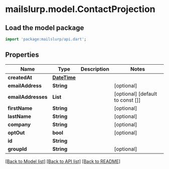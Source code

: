 # mailslurp.model.ContactProjection

## Load the model package
```dart
import 'package:mailslurp/api.dart';
```

## Properties
Name | Type | Description | Notes
------------ | ------------- | ------------- | -------------
**createdAt** | [**DateTime**](DateTime) |  | 
**emailAddress** | **String** |  | [optional] 
**emailAddresses** | **List<String>** |  | [optional] [default to const []]
**firstName** | **String** |  | [optional] 
**lastName** | **String** |  | [optional] 
**company** | **String** |  | [optional] 
**optOut** | **bool** |  | [optional] 
**id** | **String** |  | 
**groupId** | **String** |  | [optional] 

[[Back to Model list]](../README#documentation-for-models) [[Back to API list]](../README#documentation-for-api-endpoints) [[Back to README]](../README)



